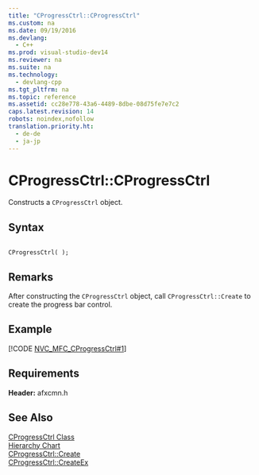 ```yaml
---
title: "CProgressCtrl::CProgressCtrl"
ms.custom: na
ms.date: 09/19/2016
ms.devlang: 
  - C++
ms.prod: visual-studio-dev14
ms.reviewer: na
ms.suite: na
ms.technology: 
  - devlang-cpp
ms.tgt_pltfrm: na
ms.topic: reference
ms.assetid: cc28e778-43a6-4489-8dbe-08d75fe7e7c2
caps.latest.revision: 14
robots: noindex,nofollow
translation.priority.ht: 
  - de-de
  - ja-jp
---
```

# CProgressCtrl::CProgressCtrl
Constructs a `CProgressCtrl` object.  
  
## Syntax  
  
```  
  
CProgressCtrl( );  
```  
  
## Remarks  
 After constructing the `CProgressCtrl` object, call `CProgressCtrl::Create` to create the progress bar control.  
  
## Example  
 [!CODE [NVC_MFC_CProgressCtrl#1](../CodeSnippet/VS_Snippets_Cpp/NVC_MFC_CProgressCtrl#1)]  
  
## Requirements  
 **Header:** afxcmn.h  
  
## See Also  
 [CProgressCtrl Class](../vs140/CProgressCtrl-Class.md)   
 [Hierarchy Chart](../vs140/Hierarchy-Chart.md)   
 [CProgressCtrl::Create](../vs140/CProgressCtrl--Create.md)   
 [CProgressCtrl::CreateEx](../vs140/CProgressCtrl--CreateEx.md)